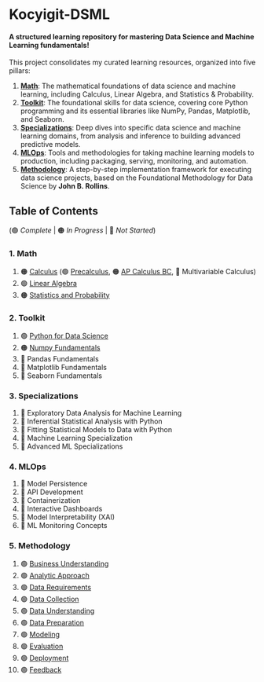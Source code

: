 # Kocyigit-DSML

#### A structured learning repository for mastering Data Science and Machine Learning fundamentals\!

This project consolidates my curated learning resources, organized into five pillars:

1. **[Math](./01_math/)**: The mathematical foundations of data science and machine learning, including Calculus, Linear Algebra, and Statistics & Probability.
2. **[Toolkit](./02_toolkit/)**: The foundational skills for data science, covering core Python programming and its essential libraries like NumPy, Pandas, Matplotlib, and Seaborn.
3. **[Specializations](./03_specializations/)**: Deep dives into specific data science and machine learning domains, from analysis and inference to building advanced predictive models.
4. **[MLOps](./04_mlops/)**: Tools and methodologies for taking machine learning models to production, including packaging, serving, monitoring, and automation.
5. **[Methodology](./05_methodology/)**: A step-by-step implementation framework for executing data science projects, based on the Foundational Methodology for Data Science by **John B. Rollins**.


## Table of Contents
(🟢 _Complete_ | 🟠 _In Progress_ | 🔴 _Not Started_)

### 1. Math
1. 🟠 [Calculus](./01_math/01_calculus/) (🟢 [Precalculus](./01_math/01_calculus/00_precalculus/), 🟠 [AP Calculus BC](./01_math/01_calculus/01_ap_calculus_bc/), 🔴 Multivariable Calculus)
2. 🟢 [Linear Algebra](./01_math/02_linear_algebra/)
3. 🟠 [Statistics and Probability](./01_math/03_statistics_and_probability/)

### 2. Toolkit  
1. 🟢 [Python for Data Science](./02_toolkit/01_python_for_data_science/)
2. 🟠 [Numpy Fundamentals](./02_toolkit/02_numpy_fundamentals/)
3. 🔴 Pandas Fundamentals
4. 🔴 Matplotlib Fundamentals
5. 🔴 Seaborn Fundamentals

### 3. Specializations
1.  🔴 Exploratory Data Analysis for Machine Learning
2.  🔴 Inferential Statistical Analysis with Python
3.  🔴 Fitting Statistical Models to Data with Python
4.  🔴 Machine Learning Specialization
5.  🔴 Advanced ML Specializations

### 4. MLOps 
1.  🔴 Model Persistence
2.  🔴 API Development
3.  🔴 Containerization
4.  🔴 Interactive Dashboards
5.  🔴 Model Interpretability (XAI)
6.  🔴 ML Monitoring Concepts


### 5. Methodology
1. 🟢 [Business Understanding](./05_methodology/01_business_understanding.md)
2. 🟢 [Analytic Approach](./05_methodology/02_analytic_approach.md)
3. 🟢 [Data Requirements](./05_methodology/03_data_requirements.md)
4. 🟢 [Data Collection](./05_methodology/04_data_collection.md)
5. 🟢 [Data Understanding](./05_methodology/05_data_understanding.md)
6. 🟢 [Data Preparation](./05_methodology/06_data_preparation.md)
7. 🟢 [Modeling](./05_methodology/07_modeling.md)
8. 🟢 [Evaluation](./05_methodology/08_evaluation.md)
9. 🟢 [Deployment](./05_methodology/09_deployment.md)
10. 🟢 [Feedback](./05_methodology/10_feedback.md)
